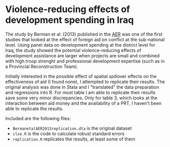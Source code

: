 Violence-reducing effects of development spending in Iraq
==============

The study by Berman et al. (2013) published in the [AER](https://www.aeaweb.org/articles.php?doi=10.1257/aer.103.3.512) was one of the 
first studies that looked at the effect of foreign aid on conflict at the sub-national level.
Using panel data on development spending at the district level for Iraq, the study showed the potential 
violence-reducing effects of development assistance are larger when projects are small and combined with high troop strenght
and professional development expertise (such as in a Provincial Reconstruction Team). 

Initially interested in the possible effect of spatial spillover effects on the effectiveness of aid (I found none), I 
attempted to replicate their results. 
The original analysis was done in Stata and I "translated" the data preparation and regressions into R. 
For most table I am able to replicate their results save some very minor discrepancies. 
Only for table 3, which looks at the interaction between aid money and the availability of a PRT, I haven't been able
to replicate the results. 

Included are the following files:

* `BermanetalAER2013replication.dta` is the original dataset
* `clse.R` is the code to calculate robust standard errors
* `replication.R` replicates the results, at least some of them

